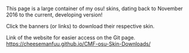 This page is a large container of my osu! skins, dating back to November 2016 to the current, developing version!

Click the banners (or links) to download their respective skin.

Link of the website for easier access on the Git page. https://cheesemanfuu.github.io/CMF-osu-Skin-Downloads/